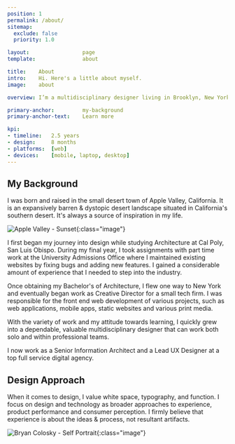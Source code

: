 ```yaml
---
position: 1
permalink: /about/
sitemap:
  exclude: false
  priority: 1.0

layout:                 page
template:               about

title:    About
intro:    Hi. Here's a little about myself.
image:    about

overview: I’m a multidisciplinary designer living in Brooklyn, New York — I divide my time between working with code, design systems, architecture and photography.

primary-anchor:         my-background
primary-anchor-text:    Learn more

kpi:
- timeline:   2.5 years
- design:     8 months
- platforms:  [web]
- devices:    [mobile, laptop, desktop]
---
```


## My Background
I was born and raised in the small desert town of Apple Valley, California. It is an expansively barren & dystopic desert landscape situated in California's southern desert. It's always a source of inspiration in my life.

![Apple Valley - Sunset ](https://source.unsplash.com/-yghAF5_OrQ/){:class="image"}

I first began my journey into design while studying Architecture at Cal Poly, San Luis Obispo. During my final year, I took assignments with part time work at the University Admissions Office where I maintained existing websites by fixing bugs and adding new features. I gained a considerable amount of experience that I needed to step into the industry.

Once obtaining my Bachelor's of Architecture, I flew one way to New York and eventually began work as Creative Director for a small tech firm. I was responsible for the front end web development of various projects, such as web applications, mobile apps, static websites and various print media.

With the variety of work and my attitude towards learning, I quickly grew into a dependable, valuable multidisciplinary designer that can work both solo and within professional teams.

I now work as a Senior Information Architect and a Lead UX Designer at a top full service digital agency.

## Design Approach
When it comes to design, I value white space, typography, and function. I focus on design and technology as broader approaches to experience, product performance and consumer perception. I firmly believe that experience is about the ideas & process, not resultant artifacts.

![Bryan Colosky - Self Portrait ](/dist/images/portrait.jpg){:class="image"}
